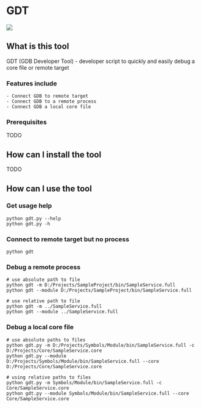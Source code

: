 # GDT

<a href="https://codeclimate.com/github/brandonsoto/gdt/maintainability"><img src="https://api.codeclimate.com/v1/badges/c203adcc92be588cf10d/maintainability" /></a>

## What is this tool

GDT (GDB Developer Tool) - developer script to quickly and easily debug a core file or remote target

### Features include

    - Connect GDB to remote target
    - Connect GDB to a remote process
    - Connect GDB a local core file

### Prerequisites

TODO

## How can I install the tool

TODO

## How can I use the tool

### Get usage help

```shell
python gdt.py --help
python gdt.py -h
```

### Connect to remote target but no process

```shell
python gdt
```

### Debug a remote process

```shell
# use absolute path to file
python gdt -m D:/Projects/SampleProject/bin/SampleService.full
python gdt --module D:/Projects/SampleProject/bin/SampleService.full

# use relative path to file
python gdt -m ../SampleService.full
python gdt --module ../SampleService.full

```

### Debug a local core file

```shell
# use absolute paths to files
python gdt.py -m D:/Projects/Symbols/Module/bin/SampleService.full -c D:/Projects/Core/SampleService.core
python gdt.py --module D:/Projects/Symbols/Module/bin/SampleService.full --core D:/Projects/Core/SampleService.core

# using relative paths to files
python gdt.py -m Symbols/Module/bin/SampleService.full -c Core/SampleService.core
python gdt.py --module Symbols/Module/bin/SampleService.full --core Core/SampleService.core
```